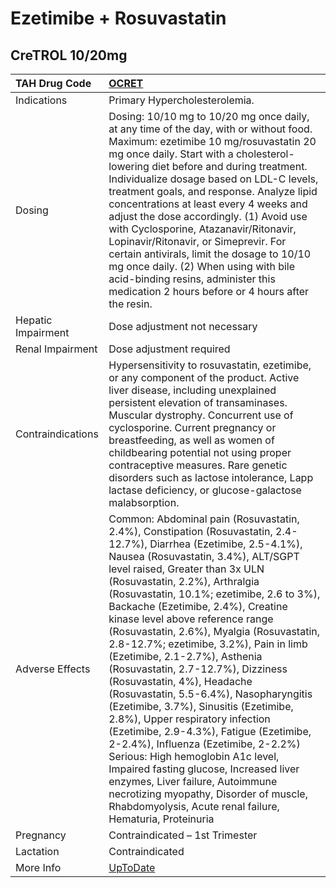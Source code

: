 # Ezetimibe + Rosuvastatin

## CreTROL 10/20mg

| TAH Drug Code      | [OCRET](https://www.tahsda.org.tw/drugs/hissearch.php?drug_code=OCRET)                                                                                                                                                                                                                                                                                                                                                                                                                                                                                                                                                                                                                                                                                                                                                                                                                                                                                                     |
|:-------------------|:---------------------------------------------------------------------------------------------------------------------------------------------------------------------------------------------------------------------------------------------------------------------------------------------------------------------------------------------------------------------------------------------------------------------------------------------------------------------------------------------------------------------------------------------------------------------------------------------------------------------------------------------------------------------------------------------------------------------------------------------------------------------------------------------------------------------------------------------------------------------------------------------------------------------------------------------------------------------------|
| Indications        | Primary Hypercholesterolemia.                                                                                                                                                                                                                                                                                                                                                                                                                                                                                                                                                                                                                                                                                                                                                                                                                                                                                                                                              |
| Dosing             | Dosing: 10/10 mg to 10/20 mg once daily, at any time of the day, with or without food. Maximum: ezetimibe 10 mg/rosuvastatin 20 mg once daily. Start with a cholesterol-lowering diet before and during treatment. Individualize dosage based on LDL-C levels, treatment goals, and response. Analyze lipid concentrations at least every 4 weeks and adjust the dose accordingly. (1) Avoid use with Cyclosporine, Atazanavir/Ritonavir, Lopinavir/Ritonavir, or Simeprevir. For certain antivirals, limit the dosage to 10/10 mg once daily. (2) When using with bile acid-binding resins, administer this medication 2 hours before or 4 hours after the resin.                                                                                                                                                                                                                                                                                                         |
| Hepatic Impairment | Dose adjustment not necessary                                                                                                                                                                                                                                                                                                                                                                                                                                                                                                                                                                                                                                                                                                                                                                                                                                                                                                                                              |
| Renal Impairment   | Dose adjustment required                                                                                                                                                                                                                                                                                                                                                                                                                                                                                                                                                                                                                                                                                                                                                                                                                                                                                                                                                   |
| Contraindications  | Hypersensitivity to rosuvastatin, ezetimibe, or any component of the product. Active liver disease, including unexplained persistent elevation of transaminases. Muscular dystrophy. Concurrent use of cyclosporine. Current pregnancy or breastfeeding, as well as women of childbearing potential not using proper contraceptive measures. Rare genetic disorders such as lactose intolerance, Lapp lactase deficiency, or glucose-galactose malabsorption.                                                                                                                                                                                                                                                                                                                                                                                                                                                                                                              |
| Adverse Effects    | Common: Abdominal pain (Rosuvastatin, 2.4%), Constipation (Rosuvastatin, 2.4-12.7%), Diarrhea (Ezetimibe, 2.5-4.1%), Nausea (Rosuvastatin, 3.4%), ALT/SGPT level raised, Greater than 3x ULN (Rosuvastatin, 2.2%), Arthralgia (Rosuvastatin, 10.1%; ezetimibe, 2.6 to 3%), Backache (Ezetimibe, 2.4%), Creatine kinase level above reference range (Rosuvastatin, 2.6%), Myalgia (Rosuvastatin, 2.8-12.7%; ezetimibe, 3.2%), Pain in limb (Ezetimibe, 2.1-2.7%), Asthenia (Rosuvastatin, 2.7-12.7%), Dizziness (Rosuvastatin, 4%), Headache (Rosuvastatin, 5.5-6.4%), Nasopharyngitis (Ezetimibe, 3.7%), Sinusitis (Ezetimibe, 2.8%), Upper respiratory infection (Ezetimibe, 2.9-4.3%), Fatigue (Ezetimibe, 2-2.4%), Influenza (Ezetimibe, 2-2.2%) Serious: High hemoglobin A1c level, Impaired fasting glucose, Increased liver enzymes, Liver failure, Autoimmune necrotizing myopathy, Disorder of muscle, Rhabdomyolysis, Acute renal failure, Hematuria, Proteinuria |
| Pregnancy          | Contraindicated – 1st Trimester                                                                                                                                                                                                                                                                                                                                                                                                                                                                                                                                                                                                                                                                                                                                                                                                                                                                                                                                            |
| Lactation          | Contraindicated                                                                                                                                                                                                                                                                                                                                                                                                                                                                                                                                                                                                                                                                                                                                                                                                                                                                                                                                                            |
| More Info          | [UpToDate](https://www.uptodate.com/contents/ezetimibe-and-rosuvastatin-drug-information)                                                                                                                                                                                                                                                                                                                                                                                                                                                                                                                                                                                                                                                                                                                                                                                                                                                                                  |

